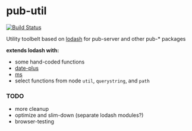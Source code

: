 # pub-util
[![Build Status](https://api.travis-ci.org/jldec/pub-util.svg?branch=master)](https://travis-ci.org/jldec/pub-util)

Utility toolbelt based on [lodash](https://lodash.com/) for pub-server and other pub-* packages

**extends lodash with:**
- some hand-coded functions
- [date-plus](https://www.npmjs.com/package/date-plus)
- [ms](https://www.npmjs.com/package/ms)
- select functions from node `util`, `querystring`, and `path`

### TODO
- more cleanup
- optimize and slim-down (separate lodash modules?)
- browser-testing
